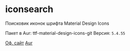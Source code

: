 # iconsearch

Поисковик иконок шрифта Material Design Icons

Пакет в Aur: ttf-material-design-icons-git
Версия: `5.4.55`

[Оф. сайт](https://materialdesignicons.com)
[Aur](https://aur.archlinux.org/packages/ttf-material-design-icons-git)
